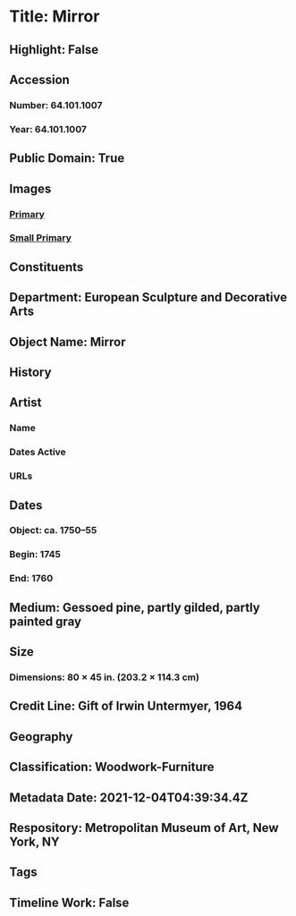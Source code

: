# Title: Mirror
## Highlight: False
## Accession
### Number: 64.101.1007
### Year: 64.101.1007
## Public Domain: True
## Images
### [Primary](https://images.metmuseum.org/CRDImages/es/original/194624.jpg)
### [Small Primary](https://images.metmuseum.org/CRDImages/es/web-large/194624.jpg)
## Constituents
## Department: European Sculpture and Decorative Arts
## Object Name: Mirror
## History
## Artist
### Name
### Dates Active
### URLs
## Dates
### Object: ca. 1750–55
### Begin: 1745
### End: 1760
## Medium: Gessoed pine, partly gilded, partly painted gray
## Size
### Dimensions: 80 × 45 in. (203.2 × 114.3 cm)
## Credit Line: Gift of Irwin Untermyer, 1964
## Geography
## Classification: Woodwork-Furniture
## Metadata Date: 2021-12-04T04:39:34.4Z
## Respository: Metropolitan Museum of Art, New York, NY
## Tags
## Timeline Work: False